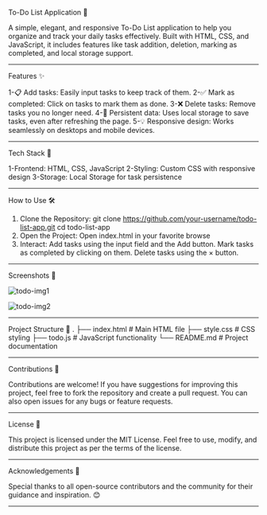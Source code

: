 To-Do List Application 📝

A simple, elegant, and responsive To-Do List application to help you organize and track your daily tasks effectively. Built with HTML, CSS, and JavaScript, it includes features like task addition, deletion, marking as completed, and local storage support.


---------------------------------------------------------------------------------------------------------------------------------------------------------------
Features ✨

1-📋 Add tasks: Easily input tasks to keep track of them.
2-✅ Mark as completed: Click on tasks to mark them as done.
3-❌ Delete tasks: Remove tasks you no longer need.
4-💾 Persistent data: Uses local storage to save tasks, even after refreshing the page.
5-💡 Responsive design: Works seamlessly on desktops and mobile devices.

----------------------------------------------------------------------------------------------------------------------------------------------------------------

Tech Stack 🔧

1-Frontend: HTML, CSS, JavaScript
2-Styling: Custom CSS with responsive design
3-Storage: Local Storage for task persistence

----------------------------------------------------------------------------------------------------------------------------------------------------------------

How to Use 🛠️

1. Clone the Repository:
   git clone https://github.com/your-username/todo-list-app.git
   cd todo-list-app
2. Open the Project:
   Open index.html in your favorite browse
3.  Interact:
    Add tasks using the input field and the Add button.
    Mark tasks as completed by clicking on them.
    Delete tasks using the × button.

----------------------------------------------------------------------------------------------------------------------------------------------------------------
Screenshots 📸

![todo-img1](https://github.com/user-attachments/assets/7de357ed-0bf4-4d5b-8c54-cc8fdd788b5a)


![todo-img2](https://github.com/user-attachments/assets/296af6cc-a97d-4a6f-88b1-c9fa69402162)


----------------------------------------------------------------------------------------------------------------------------------------------------------------

Project Structure 📂
.
├── index.html         # Main HTML file
├── style.css          # CSS styling
├── todo.js            # JavaScript functionality
└── README.md          # Project documentation

----------------------------------------------------------------------------------------------------------------------------------------------------------------

Contributions 🤝

Contributions are welcome!
If you have suggestions for improving this project, feel free to fork the repository and create a pull request. You can also open issues for any bugs or feature requests.

----------------------------------------------------------------------------------------------------------------------------------------------------------------

License 📜

This project is licensed under the MIT License.
Feel free to use, modify, and distribute this project as per the terms of the license.

----------------------------------------------------------------------------------------------------------------------------------------------------------------

Acknowledgements 🙌

Special thanks to all open-source contributors and the community for their guidance and inspiration. 😊

----------------------------------------------------------------------------------------------------------------------------------------------------------------




